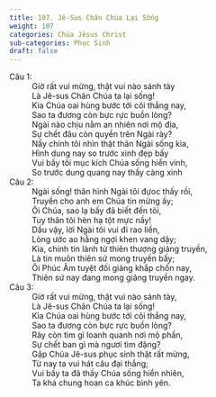 ```yaml
---
title: 107. Jê-Sus Chân Chúa Lại Sống
weight: 107
categories: Chúa Jêsus Christ
sub-categories: Phục Sinh
draft: false
---
```

<dl><dt>Câu 1:</dt><dd data-verse="1">Giờ rất vui mừng, thật vui nào sánh tày <br/>Là Jê-sus Chân Chúa ta lại sống! <br/>Kia Chúa oai hùng bước tới cõi thắng nay, <br/>Sao ta đương còn bực rực buồn lòng? <br/>Ngài nào chịu nằm an nhiên nơi mộ địa, <br/>Sự chết đâu còn quyền trên Ngài rày? <br/>Nầy chính tôi nhìn thật thân Ngài sống kìa, <br/>Hình dung nay so trước xinh đẹp bấy <br/>Vui bấy tôi mục kích Chúa sống hiển vinh, <br/>So trước dung quang nay thấy càng xinh </dd><dt>Câu 2:</dt><dd data-verse="2">Ngài sống! thân hình Ngài tôi đựoc thấy rồi, <br/>Truyền cho anh em Chúa tin mừng ấy; <br/>Ôi Chúa, sao lạ bấy đã biết đến tôi, <br/>Tuy thân tôi hèn hạ tột mực nầy! <br/>Dầu vậy, lời Ngài tôi vui đi rao liền, <br/>Lòng ước ao hằng ngợi khen vang dậy; <br/>Kìa, chính tin lành từ thiên thượng giảng truyền, <br/>Là tin muôn thiên sứ mong truyền bấy; <br/>Ôi Phúc Âm tuyệt đối giảng khắp chốn nay, <br/>Thiên sứ nay đang mong giảng truyền ngay. </dd><dt>Câu 3:</dt><dd data-verse="3">Giờ rất vui mừng, thật vui nào sánh tày, <br/>Là Jê-sus Chân Chúa ta lại sống! <br/>Kìa Chúa oai hùng bước tới cõi thắng nay, <br/>Sao ta đương còn bực rực buồn lòng? <br/>Rày còn tìm gì loanh quanh nơi mộ phần, <br/>Sự chết ban gì mà ngươi tìm đặng? <br/>Gặp Chúa Jê-sus phục sinh thật rất mừng, <br/>Từ nay ta vui hát câu đại thắng; <br/>Vui bấy ta đã thấy Chúa sống hiển nhiên, <br/>Ta khá chung hoan ca khúc bình yên. </dd></dl>